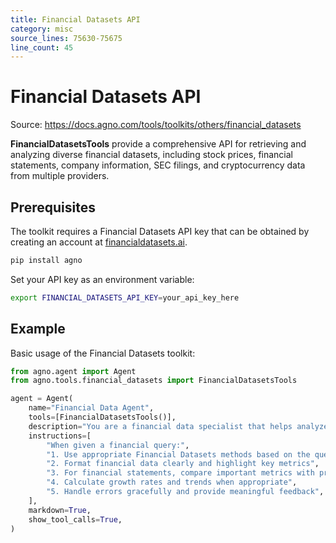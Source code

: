 ```yaml
---
title: Financial Datasets API
category: misc
source_lines: 75630-75675
line_count: 45
---
```


# Financial Datasets API
Source: https://docs.agno.com/tools/toolkits/others/financial_datasets



**FinancialDatasetsTools** provide a comprehensive API for retrieving and analyzing diverse financial datasets, including stock prices, financial statements, company information, SEC filings, and cryptocurrency data from multiple providers.

## Prerequisites

The toolkit requires a Financial Datasets API key that can be obtained by creating an account at [financialdatasets.ai](https://financialdatasets.ai).

```bash
pip install agno
```

Set your API key as an environment variable:

```bash
export FINANCIAL_DATASETS_API_KEY=your_api_key_here
```

## Example

Basic usage of the Financial Datasets toolkit:

```python
from agno.agent import Agent
from agno.tools.financial_datasets import FinancialDatasetsTools

agent = Agent(
    name="Financial Data Agent",
    tools=[FinancialDatasetsTools()],
    description="You are a financial data specialist that helps analyze financial information for stocks and cryptocurrencies.",
    instructions=[
        "When given a financial query:",
        "1. Use appropriate Financial Datasets methods based on the query type",
        "2. Format financial data clearly and highlight key metrics",
        "3. For financial statements, compare important metrics with previous periods when relevant",
        "4. Calculate growth rates and trends when appropriate",
        "5. Handle errors gracefully and provide meaningful feedback",
    ],
    markdown=True,
    show_tool_calls=True,
)


